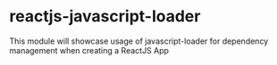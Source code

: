 # reactjs-javascript-loader
This module will showcase usage of javascript-loader for dependency management when creating a ReactJS App
